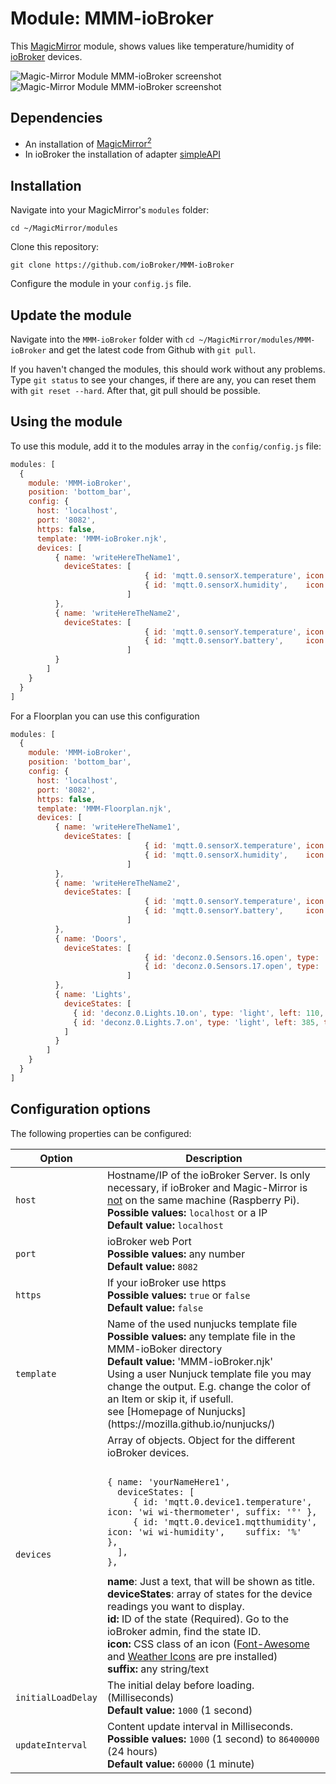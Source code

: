 # Module: MMM-ioBroker
This [MagicMirror](https://github.com/MichMich/MagicMirror) module, shows values like temperature/humidity of [ioBroker](http://ioBroker.net) devices.

![Magic-Mirror Module MMM-ioBroker screenshot](https://github.com/BenRoe/MMM-FHEM/raw/gh-pages/Screenshot1.png?raw=true)
![Magic-Mirror Module MMM-ioBroker screenshot](https://github.com/BenRoe/MMM-FHEM/raw/gh-pages/Screenshot2.png?raw=true)

## Dependencies
- An installation of [MagicMirror<sup>2</sup>](https://github.com/MichMich/MagicMirror)
- In ioBroker the installation of adapter [simpleAPI](https://github.com/ioBroker/ioBroker.simple-api)

## Installation

Navigate into your MagicMirror's `modules` folder:
```
cd ~/MagicMirror/modules
```

Clone this repository:
```
git clone https://github.com/ioBroker/MMM-ioBroker
```

Configure the module in your `config.js` file.

## Update the module

Navigate into the `MMM-ioBroker` folder with `cd ~/MagicMirror/modules/MMM-ioBroker` and get the latest code from Github with `git pull`.

If you haven't changed the modules, this should work without any problems. Type `git status` to see your changes, if there are any, you can reset them with `git reset --hard`. After that, git pull should be possible.

## Using the module

To use this module, add it to the modules array in the `config/config.js` file:
```javascript
modules: [
  {
    module: 'MMM-ioBroker',
    position: 'bottom_bar',
    config: {
      host: 'localhost',
      port: '8082',
      https: false,
      template: 'MMM-ioBroker.njk',
      devices: [
          { name: 'writeHereTheName1',
            deviceStates: [
                              { id: 'mqtt.0.sensorX.temperature', icon: 'wi wi-thermometer', suffix: '&deg;' },
                              { id: 'mqtt.0.sensorX.humidity',    icon: 'wi wi-humidity',    suffix: '%' }
                          ]
          },
          { name: 'writeHereTheName2',
            deviceStates: [
                              { id: 'mqtt.0.sensorY.temperature', icon: 'wi wi-thermometer',  suffix: '&deg;' },
                              { id: 'mqtt.0.sensorY.battery',     icon: 'fa fa-battery-half', suffix: '' }
                          ]
          }
        ]
    }
  }
]
```

For a Floorplan you can use this configuration

```javascript
modules: [
  {
    module: 'MMM-ioBroker',
    position: 'bottom_bar',
    config: {
      host: 'localhost',
      port: '8082',
      https: false,
      template: 'MMM-Floorplan.njk',
      devices: [
          { name: 'writeHereTheName1',
            deviceStates: [
                              { id: 'mqtt.0.sensorX.temperature', icon: 'wi wi-thermometer', suffix: '&deg;', left: 240, top: 300 },
                              { id: 'mqtt.0.sensorX.humidity',    icon: 'wi wi-humidity',    suffix: '%', left: 270, top: 300 }
                          ]
          },
          { name: 'writeHereTheName2',
            deviceStates: [
                              { id: 'mqtt.0.sensorY.temperature', icon: 'wi wi-thermometer',  suffix: '&deg;', left: 240, top: 100  },
                              { id: 'mqtt.0.sensorY.battery',     icon: 'fa fa-battery-half', suffix: '', left: 290, top: 100  }
                          ]
          },
          { name: 'Doors',
            deviceStates: [
                              { id: 'deconz.0.Sensors.16.open', type: 'door', left: 20, top: 143 },
                              { id: 'deconz.0.Sensors.17.open', type: 'door', left: 20, top: 12 }
                          ]
          },
          { name: 'Lights',
            deviceStates: [
              { id: 'deconz.0.Lights.10.on', type: 'light', left: 110, top: 300 },
              { id: 'deconz.0.Lights.7.on', type: 'light', left: 385, top: 46 }
            ]
          }
        ]
    }
  }
]
```
## Configuration options

The following properties can be configured:

<table  width="100%">
	<thead>
		<tr>
			<th>Option</th>
			<th width="100%">Description</th>
		</tr>
	</thead>
	<tbody>
		<tr>
			<td><code>host</code></td>
			<td>Hostname/IP of the ioBroker Server.
            Is only necessary, if ioBroker and Magic-Mirror is <u>not</u> on the same machine (Raspberry Pi).<br>
            <b>Possible values:</b> <code>localhost</code> or a IP<br>
			<b>Default value:</b> <code>localhost</code>
			</td>
		</tr>
		<tr>
			<td><code>port</code></td>
			<td>ioBroker web Port<br>
                <b>Possible values:</b> any number<br>
                <b>Default value:</b> <code>8082</code>
			</td>
		</tr>
        <tr>
			<td><code>https</code></td>
			<td>If your ioBroker use https<br>
                <b>Possible values:</b> <code>true</code> or <code>false</code><br>
                <b>Default value:</b> <code>false</code>
			</td>
		</tr>
        <tr>
            <td><code>template</code></td>
            <td>Name of the used nunjucks template file<br>
                <b>Possible values:</b> any template file in the MMM-ioBoker directory<br>
                <b>Default value:</b> 'MMM-ioBroker.njk'<br>
                Using a user Nunjuck template file you may change the output. E.g. change the color of an Item or skip it, if usefull.<br>
                see [Homepage of Nunjucks](https://mozilla.github.io/nunjucks/)
            </td>
        </tr>
        <tr>
			<td><code>devices</code></td>
			<td>Array of objects. Object for the different ioBroker devices.
<pre><code>
{ name: 'yourNameHere1',
  deviceStates: [
     { id: 'mqtt.0.device1.temperature',  icon: 'wi wi-thermometer', suffix: '&deg;' },
     { id: 'mqtt.0.device1.mqtthumidity', icon: 'wi wi-humidity',    suffix: '%'     },
  ],
},
</code></pre>
            <b>name</b>: Just a text, that will be shown as title.
            <br />
            <b>deviceStates</b>: array of states for the device readings you want to display.
            <br />
            <b>id:</b> ID of the state (Required). Go to the ioBroker admin, find the state ID.
            <br>
            <b>icon:</b> CSS class of an icon (<a href="http://fontawesome.io/icons/">Font-Awesome</a> and <a href="https://erikflowers.github.io/weather-icons/">Weather Icons</a> are pre installed)
            <br>
            <b>suffix:</b> any string/text
            </td>
		</tr>
        <tr>
			<td><code>initialLoadDelay</code></td>
			   <td>The initial delay before loading. (Milliseconds)<br>
               <b>Default value:</b> <code>1000</code> (1 second)
			</td>
        </tr>
        <tr>
			<td><code>updateInterval</code></td>
			<td>Content update interval in Milliseconds.<br>
               <b>Possible values:</b> <code>1000</code> (1 second) to <code>86400000</code> (24 hours)<br>
			   <b>Default value:</b> <code>60000</code> (1 minute)
			</td>
		</tr>
	</tbody>
</table>
